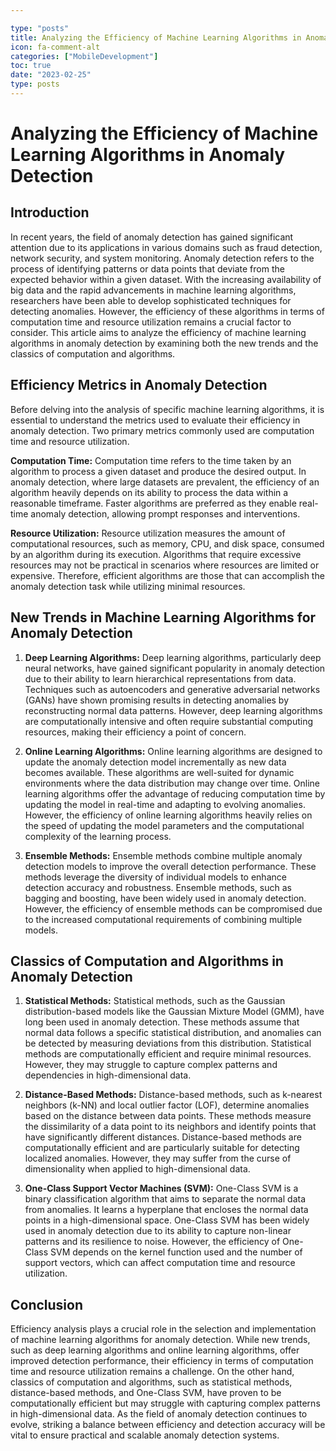 ```yaml
---

type: "posts"
title: Analyzing the Efficiency of Machine Learning Algorithms in Anomaly Detection
icon: fa-comment-alt
categories: ["MobileDevelopment"]
toc: true
date: "2023-02-25"
type: posts
---
```





# Analyzing the Efficiency of Machine Learning Algorithms in Anomaly Detection

## Introduction

In recent years, the field of anomaly detection has gained significant attention due to its applications in various domains such as fraud detection, network security, and system monitoring. Anomaly detection refers to the process of identifying patterns or data points that deviate from the expected behavior within a given dataset. With the increasing availability of big data and the rapid advancements in machine learning algorithms, researchers have been able to develop sophisticated techniques for detecting anomalies. However, the efficiency of these algorithms in terms of computation time and resource utilization remains a crucial factor to consider. This article aims to analyze the efficiency of machine learning algorithms in anomaly detection by examining both the new trends and the classics of computation and algorithms.

## Efficiency Metrics in Anomaly Detection

Before delving into the analysis of specific machine learning algorithms, it is essential to understand the metrics used to evaluate their efficiency in anomaly detection. Two primary metrics commonly used are computation time and resource utilization.

**Computation Time:** Computation time refers to the time taken by an algorithm to process a given dataset and produce the desired output. In anomaly detection, where large datasets are prevalent, the efficiency of an algorithm heavily depends on its ability to process the data within a reasonable timeframe. Faster algorithms are preferred as they enable real-time anomaly detection, allowing prompt responses and interventions.

**Resource Utilization:** Resource utilization measures the amount of computational resources, such as memory, CPU, and disk space, consumed by an algorithm during its execution. Algorithms that require excessive resources may not be practical in scenarios where resources are limited or expensive. Therefore, efficient algorithms are those that can accomplish the anomaly detection task while utilizing minimal resources.

## New Trends in Machine Learning Algorithms for Anomaly Detection

1. **Deep Learning Algorithms:** Deep learning algorithms, particularly deep neural networks, have gained significant popularity in anomaly detection due to their ability to learn hierarchical representations from data. Techniques such as autoencoders and generative adversarial networks (GANs) have shown promising results in detecting anomalies by reconstructing normal data patterns. However, deep learning algorithms are computationally intensive and often require substantial computing resources, making their efficiency a point of concern.

2. **Online Learning Algorithms:** Online learning algorithms are designed to update the anomaly detection model incrementally as new data becomes available. These algorithms are well-suited for dynamic environments where the data distribution may change over time. Online learning algorithms offer the advantage of reducing computation time by updating the model in real-time and adapting to evolving anomalies. However, the efficiency of online learning algorithms heavily relies on the speed of updating the model parameters and the computational complexity of the learning process.

3. **Ensemble Methods:** Ensemble methods combine multiple anomaly detection models to improve the overall detection performance. These methods leverage the diversity of individual models to enhance detection accuracy and robustness. Ensemble methods, such as bagging and boosting, have been widely used in anomaly detection. However, the efficiency of ensemble methods can be compromised due to the increased computational requirements of combining multiple models.

## Classics of Computation and Algorithms in Anomaly Detection

1. **Statistical Methods:** Statistical methods, such as the Gaussian distribution-based models like the Gaussian Mixture Model (GMM), have long been used in anomaly detection. These methods assume that normal data follows a specific statistical distribution, and anomalies can be detected by measuring deviations from this distribution. Statistical methods are computationally efficient and require minimal resources. However, they may struggle to capture complex patterns and dependencies in high-dimensional data.

2. **Distance-Based Methods:** Distance-based methods, such as k-nearest neighbors (k-NN) and local outlier factor (LOF), determine anomalies based on the distance between data points. These methods measure the dissimilarity of a data point to its neighbors and identify points that have significantly different distances. Distance-based methods are computationally efficient and are particularly suitable for detecting localized anomalies. However, they may suffer from the curse of dimensionality when applied to high-dimensional data.

3. **One-Class Support Vector Machines (SVM):** One-Class SVM is a binary classification algorithm that aims to separate the normal data from anomalies. It learns a hyperplane that encloses the normal data points in a high-dimensional space. One-Class SVM has been widely used in anomaly detection due to its ability to capture non-linear patterns and its resilience to noise. However, the efficiency of One-Class SVM depends on the kernel function used and the number of support vectors, which can affect computation time and resource utilization.

## Conclusion

Efficiency analysis plays a crucial role in the selection and implementation of machine learning algorithms for anomaly detection. While new trends, such as deep learning algorithms and online learning algorithms, offer improved detection performance, their efficiency in terms of computation time and resource utilization remains a challenge. On the other hand, classics of computation and algorithms, such as statistical methods, distance-based methods, and One-Class SVM, have proven to be computationally efficient but may struggle with capturing complex patterns in high-dimensional data. As the field of anomaly detection continues to evolve, striking a balance between efficiency and detection accuracy will be vital to ensure practical and scalable anomaly detection systems.